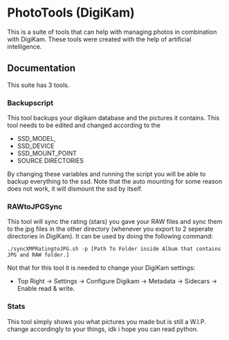 
# PhotoTools (DigiKam)

This is a suite of tools that can help with managing photos in combination with DigiKam. These tools were created with the help of artificial intelligence.



## Documentation

This suite has 3 tools.

### Backupscript 

This tool backups your digikam database and the pictures it contains. This tool needs to be edited and changed according to the
* SSD_MODEL, 
* SSD_DEVICE
* SSD_MOUNT_POINT
* SOURCE DIRECTORIES
  
By changing these variables and running the script you will be able to backup everything to the ssd. Note that the auto mounting for some reason does not work, it will dismount the ssd by itself.

### RAWtoJPGSync

This tool will sync the rating (stars) you gave your RAW files and sync them to the jpg files in the other directory (whenever you export to 2 seperate directories in DigiKam). It can be used by doing the following command:

`./syncXMPRatingtoJPG.sh -p [Path To Folder inside Album that contains JPG and RAW folder.] `

Not that for this tool it is needed to change your DigiKam settings:

* Top Right -> Settings -> Configure Digikam -> Metadata -> Sidecars -> Enable read & write. 

### Stats

This tool simply shows you what pictures you made but is still a W.I.P. change accordingly to your things, idk i hope you can read python.
